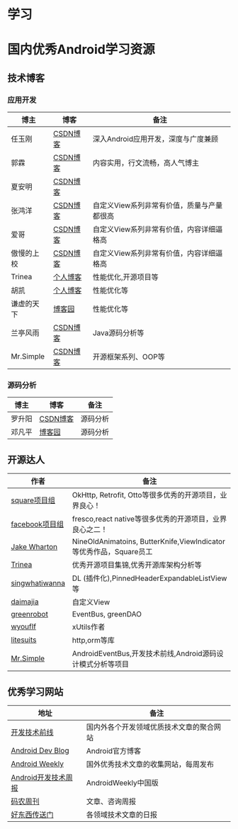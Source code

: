 # 学习

# 国内优秀Android学习资源

## 技术博客

### 应用开发

|   博主  |         博客       |    备注   |
|-------- |------------------|----------|
|   任玉刚  |   [CSDN博客](http://blog.csdn.net/singwhatiwanna/)  |  深入Android应用开发，深度与广度兼顾   |
|   郭霖  |   [CSDN博客](http://blog.csdn.net/guolin_blog/)  | 内容实用，行文流畅，高人气博主   |
|   夏安明  |   [CSDN博客](http://blog.csdn.net/xiaanming/)  |      
|   张鸿洋  |   [CSDN博客](http://blog.csdn.net/lmj623565791/)  | 自定义View系列非常有价值，质量与产量都很高 | 
|   爱哥  |   [CSDN博客](http://blog.csdn.net/aigestudio/)  | 自定义View系列非常有价值，内容详细逼格高 | 
|   傲慢的上校  |   [CSDN博客](http://blog.csdn.net/lilu_leo/)  | 自定义View系列非常有价值，内容详细逼格高 | 
|   Trinea  |   [个人博客](http://www.trinea.cn/)  | 性能优化,开源项目等 | 
|   胡凯  |   [个人博客](http://hukai.me/)  | 性能优化等 |
|   谦虚的天下 | [博客园](http://www.cnblogs.com/qianxudetianxia/)  | 性能优化等 |
|  兰亭风雨  | [CSDN博客](http://blog.csdn.net/ns_code)  | Java源码分析等 | 
|  Mr.Simple  | [CSDN博客](http://blog.csdn.net/bboyfeiyu)  | 开源框架系列、OOP等 | 


### 源码分析
|   博主  |         博客       |    备注   |
|-------- |------------------|----------|
|   罗升阳  |   [CSDN博客](http://blog.csdn.net/luoshengyang/)  |    源码分析   |
|   邓凡平  |   [博客园](http://www.cnblogs.com/innost/)  |    源码分析   |


## 开源达人
|   作者  |       备注   |
|-------- |----------|
|   [square项目组](https://github.com/square)  |  OkHttp, Retrofit, Otto等很多优秀的开源项目，业界良心！  |
|   [facebook项目组](https://github.com/facebook)  | fresco,react native等很多优秀的开源项目，业界良心之二！  |
|   [Jake Wharton](https://github.com/jakewharton)  | NineOldAnimatoins, ButterKnife,ViewIndicator等优秀作品，Square员工 |
|   [Trinea](https://github.com/trinea)  | 优秀开源项目集锦,优秀开源库架构分析等  |
|   [singwhatiwanna](https://github.com/singwhatiwanna)  | DL (插件化),PinnedHeaderExpandableListView等  |
|   [daimajia](https://github.com/daimajia)  | 自定义View  |
|   [greenrobot](https://github.com/greenrobot)  | EventBus, greenDAO |
|   [wyouflf](https://github.com/wyouflf)  |  xUtils作者 |
|   [litesuits](https://github.com/litesuits)  |  http,orm等库 |
|   [Mr.Simple](https://github.com/bboyfeiyu)  |  AndroidEventBus,开发技术前线,Android源码设计模式分析等项目 |

## 优秀学习网站
|   地址  |       备注   |
|-------- |----------|
|   [开发技术前线](http://devtf.cn) |  国内外各个开发领域优质技术文章的聚合网站  |
|   [Android Dev Blog](http://android-developers.blogspot.com/) |  Android官方博客 |
|   [Android Weekly](http://androidweekly.net) |  国外优秀技术文章的收集网站，每周发布  |
|   [Android开发技术周报](http://androidweekly.cn) |  AndroidWeekly中国版  |
|   [码农周刊](http://weekly.manong.io/) |  文章、咨询周报  |
|   [好东西传送门](http://memect.com/) |  各领域技术文章的日报  |
